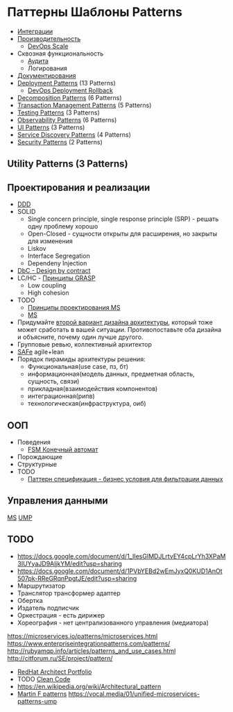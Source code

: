 # Паттерны Шаблоны Patterns

* [Интеграции](pattern/pattern.integration.md)
* [Производительность](pattern/pattern.perf.md)
  * [DevOps Scale](../devops.md)
* Сквозная функциональность
  * [Аудита](pattern/pattern.audit.md)
  * Логирования
* [Документирования](pattern/pattern.docs.md)
* [Deployment Patterns](https://airtable.com/embed/shryjXK2rzf52sv9u/tbl2vjDV9Es36E2cW) (13 Patterns)
  * [DevOps Deployment Rollback](../devops.md)
* [Decomposition Patterns](https://airtable.com/embed/shrPwsn3G9IQ7JCm1/tbl7daDI4ZAAmedfD) (6 Patterns)
* [Transaction Management Patterns](https://airtable.com/embed/shrjiJuF7kIbcnXRl/tblgszzLV27MUFP4p) (5 Patterns)
* [Testing Patterns](https://airtable.com/embed/shr6p9u80mD9CzVU1/tblyGd1oiAcYuTSbr) (3 Patterns)
* [Observability Patterns](https://airtable.com/embed/shrGgtSh9eNnxTu8m/tblMoXyKKAbxyuPrg) (6 Patterns)
* [UI Patterns](https://airtable.com/embed/shrxffclVHmz95ii0/tblXbFfITMXmPjvGl) (3 Patterns)
* [Service Discovery Patterns](https://airtable.com/embed/shrRiLR67Cu53Q83s/tbljDWNtHuaCFg2Ez) (4 Patterns)
* [Security Patterns](https://airtable.com/embed/shrHNtgdwr7wP6TJj/tbl2ssqnen3UkXoaF) (2 Patterns)

## Utility Patterns (3 Patterns)

## Проектирования и реализации

* [DDD](pattern/ddd.md)
* SOLID
  * Single concern principle, single response principle (SRP) - решать одну проблему хорошо
  * Open-Closed - сущности открыты для расширения, но закрыты для изменения
  * Liskov
  * Interface Segregation
  * Dependeny Injection
* [DbC - Design by contract](https://habr.com/ru/company/southbridge/blog/679906/)
* LC/HC - [Принципы GRASP](https://rmcreative.ru/blog/post/printsipy-grasp)
  * Low coupling
  * High cohesion
* TODO
  * [Принципы проектирования MS](https://docs.microsoft.com/ru-ru/azure/architecture/guide/design-principles/)
  * [MS](https://docs.microsoft.com/ru-ru/azure/architecture/patterns/category/design-implementation)
* Придумайте [второй вариант дизайна архитектуры](alternative.md), который тоже может сработать в вашей ситуации. Противопоставьте оба дизайна и объясните, почему один лучше другого.
* Групповые ревью, коллективный архитектор
* [SAFe](safe.md) agile+lean
* Порядок пирамиды архитектуры решения:
  * Функциональная(use case, пз, бт)
  * информационная(модель данных, предметная область, сущность, связи)
  * прикладная(взаимодействия компонентов)
  * интеграционная(рипв)
  * технологическая(инфраструктура, оиб)

## ООП

* Поведения
  * [FSM Конечный автомат](pattern/pattern.state.machine.md)
* Порождающие
* Структурные
* TODO
  * [Паттерн спецификация - бизнес условия для фильтрации данных](https://habr.com/ru/post/171559/)

## Управления данными

[MS](https://docs.microsoft.com/ru-ru/azure/architecture/patterns/category/data-management)
[UMP](https://airtable.com/embed/shr1fDf0cVFiI3Ftk/tblpfBAj1ypKV4YUq)

## TODO

- https://docs.google.com/document/d/1_IIesGIMDJLrtvEY4cpLrYh3XPaM3IUYyaJD9AljkYM/edit?usp=sharing
- https://docs.google.com/document/d/1PVbYEBd2wEmJyxQ0KUD1AnOt507pk-RReGRqnPpgtJE/edit?usp=sharing
- Маршрутизатор
- Транслятор трансформер адаптер
- Обертка
- Издатель подписчик
- Оркестрация - есть дирижер
- Хореография - нет централизованного управления (медиатора)

https://microservices.io/patterns/microservices.html
https://www.enterpriseintegrationpatterns.com/patterns/
http://rubyamqp.info/articles/patterns_and_use_cases.html
http://citforum.ru/SE/project/pattern/
- [RedHat Architect Portfolio](https://www.redhat.com/architect/portfolio/?intcmp=7013a0000025wJwAAI)
- TODO [Clean Code](pattern/cleancode.md)
- https://en.wikipedia.org/wiki/Architectural_pattern
- [Martin F patterns](https://martinfowler.com/dslCatalog/index.html)
https://vocal.media/01/unified-microservices-patterns-ump